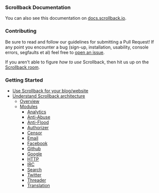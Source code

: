 ### Scrollback Documentation

You can also see this documentation on [docs.scrollback.io](http://docs.scrollback.io).

### Contributing

Be sure to read and follow our guidelines for submitting a Pull Request! If any point you encounter a bug (sign-up, installation, usability, console errors, segfaults et al) feel free to [open an issue](https://github.com/scrollback/scrollback/issues/new). 

If you aren't able to figure _how to use_ Scrollback, then hit us up on the [Scrollback room](scrollback.io/scrollback). 

### Getting Started

* [Use Scrollback for your blog/website]()
* [Understand Scrollback architecture]()
	* [Overview]()
	* [Modules]()
		* [Analytics]()
		* [Anti-Abuse]()
		* [Anti-Flood]()
		* [Authorizer]()
		* [Censor]()
		* [Email]()
		* [Facebook]()
		* [Github]()
		* [Google]()
		* [HTTP]()
		* [IRC]()
		* [Search]()
		* [Twitter]()
		* [Threader]()
		* [Translation]()
